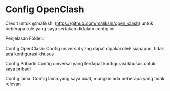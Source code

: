 # Config OpenClash

Credit untuk @malikshi (https://github.com/malikshi/open_clash) untuk beberapa rule yang saya sertakan didalam config ini

Penjelasan Folder:

Config OpenClash: Config universal yang dapat dipakai oleh siapapun, tidak ada konfigurasi khusus

Config Pribadi: Config universal yang terdapat konfigurasi khusus untuk saya pribadi

Config lama: Config lama yang saya buat, mungkin ada beberapa yang tidak relevan
